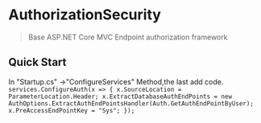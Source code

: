 # AuthorizationSecurity

> Base ASP.NET Core MVC Endpoint authorization framework

## Quick Start

In "Startup.cs" ->"ConfigureServices" Method,the last add code.
`
services.ConfigureAuth(x =>
            {
                x.SourceLocation = ParameterLocation.Header;
                x.ExtractDatabaseAuthEndPoints = new AuthOptions.ExtractAuthEndPointsHandler(Auth.GetAuthEndPointByUser);
                x.PreAccessEndPointKey = "Sys";
            });
`

